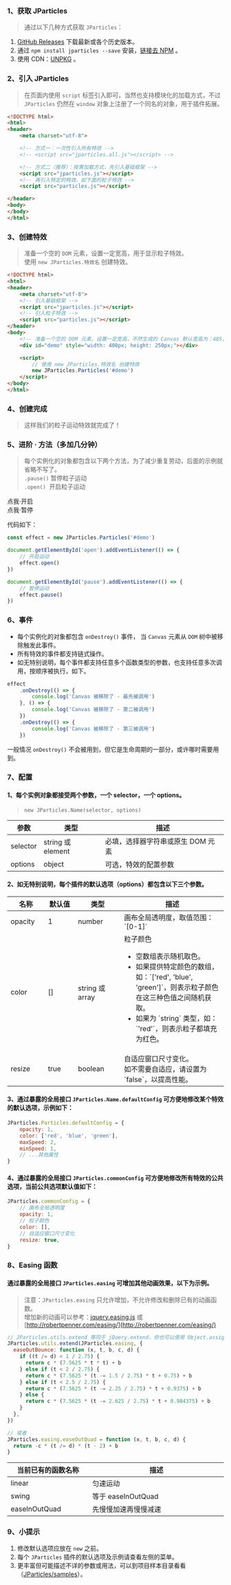 ### 1、获取 JParticles

> 通过以下几种方式获取 `JParticles`：

1. [GitHub Releases](https://github.com/Barrior/JParticles/releases) 下载最新或各个历史版本。
1. 通过 `npm install jparticles --save` 安装，[链接去 NPM](https://www.npmjs.com/package/jparticles) 。
1. 使用 CDN：[UNPKG](https://unpkg.com/jparticles/production/) 。

### 2、引入 JParticles

> 在页面内使用 `script` 标签引入即可，当然也支持模块化的加载方式，不过 `JParticles` 仍然在 `window` 对象上注册了一个同名的对象，用于插件拓展。

```html
<!DOCTYPE html>
<html>
<header>
    <meta charset="utf-8">

    <!-- 方式一：一次性引入所有特效 -->
    <!-- <script src="jparticles.all.js"></script> -->

    <!-- 方式二（推荐）：按需加载方式，先引入基础框架 -->
    <script src="jparticles.js"></script>
    <!-- 再引入特定的特效，如下面的粒子特效 -->
    <script src="particles.js"></script>

</header>
<body>
</body>
</html>
```

### 3、创建特效

> 准备一个空的 `DOM` 元素，设置一定宽高，用于显示粒子特效。  
> 使用 `new JParticles.特效名` 创建特效。

```html
<!DOCTYPE html>
<html>
<header>
    <meta charset="utf-8">
    <!-- 引入基础框架 -->
    <script src="jparticles.js"></script>
    <!-- 引入粒子特效 -->
    <script src="particles.js"></script>
</header>
<body>
    <!-- 准备一个空的 DOM 元素，设置一定宽高，不然生成的 Canvas 默认宽高为：485，300 -->
    <div id="demo" style="width: 400px; height: 250px;"></div>

    <script>
        // 使用 new JParticles.特效名 创建特效
        new JParticles.Particles('#demo')
    </script>
</body>
</html>
```

### 4、创建完成

> 这样我们的粒子运动特效就完成了！

<div class="instance">
    <div class="demo"></div>
</div>

### 5、进阶 · 方法（多加几分钟）

> 每个实例化的对象都包含以下两个方法，为了减少重复劳动，后面的示例就省略不写了。  
> `.pause()` 暂停粒子运动  
> `.open()`  &nbsp;开启粒子运动

<div class="instance-ctrls">
	<div class="btn btn-success open">点我·开启</div>
	<div class="btn btn-success pause">点我·暂停</div>
</div>

代码如下：

```javascript
const effect = new JParticles.Particles('#demo')

document.getElementById('open').addEventListener(() => {
    // 开启运动
    effect.open()
})

document.getElementById('pause').addEventListener(() => {
    // 暂停运动
    effect.pause()
})
```

### 6、事件

- 每个实例化的对象都包含 `onDestroy()` 事件， 当 `Canvas` 元素从 `DOM` 树中被移除触发此事件。
- 所有特效的事件都支持链式操作。
- 如无特别说明，每个事件都支持任意多个函数类型的参数，也支持任意多次调用，按顺序被执行，如下。

```javascript
effect
    .onDestroy(() => {
        console.log('Canvas 被移除了 - 最先被调用')
    }, () => {
        console.log('Canvas 被移除了 - 第二被调用')
    })
    .onDestroy(() => {
        console.log('Canvas 被移除了 - 第三被调用')
    })
```

一般情况 `onDestroy()` 不会被用到，但它是生命周期的一部分，或许哪时需要用到。

### 7、配置

#### 1、每个实例对象都接受两个参数，一个 selector，一个 options。

> `new JParticles.Name(selector, options)`

<table class="table table-bordered-inner table-striped">
    <thead>
        <tr>
            <th>参数</th>
            <th>类型</th>
            <th>描述</th>
        </tr>
    </thead>
    <tbody>
        <tr>
            <td>selector</td>
            <td>string 或 element</td>
            <td>必填，选择器字符串或原生 DOM 元素</td>
        </tr>
        <tr>
            <td>options</td>
            <td>object</td>
            <td>可选，特效的配置参数</td>
        </tr>
    </tbody>
</table>

#### 2、如无特别说明，每个插件的默认选项（options）都包含以下三个参数。

<table class="table table-bordered-inner table-striped">
    <thead>
        <tr>
            <th width="100">名称</th>
            <th width="100">默认值</th>
            <th width="150">类型</th>
            <th width="450">描述</th>
        </tr>
    </thead>
    <tbody>
        <tr>
            <td>opacity</td>
            <td>1</td>
            <td>number</td>
            <td>画布全局透明度，取值范围：`[0-1]`</td>
        </tr>
        <tr>
            <td>color</td>
            <td>[]</td>
            <td>string 或 array</td>
            <td class="module module-api">
                <div>粒子颜色</div>
                <ul>
                    <li>
                        空数组表示随机取色。
                    </li>
                    <li>
                        如果提供特定颜色的数组，如：`['red', 'blue', 'green']`，则表示粒子颜色在这三种色值之间随机获取。
                    </li>
                    <li>
                        如果为 `string` 类型，如：`'red'`，则表示粒子都填充为红色。
                    </li>
                </ul>
            </td>
        </tr>
        <tr>
            <td>resize</td>
            <td>true</td>
            <td>boolean</td>
            <td>
              自适应窗口尺寸变化。<br>
              如不需要自适应，请设置为 `false`，以提高性能。
            </td>
        </tr>
    </tbody>
</table>

#### 3、通过暴露的全局接口 `JParticles.Name.defaultConfig` 可方便地修改某个特效的默认选项，示例如下：

```javascript
JParticles.Particles.defaultConfig = {
    opacity: 1,
    color: ['red', 'blue', 'green'],
    maxSpeed: 2,
    minSpeed: 1,
    // ...其他属性
}
```

#### 4、通过暴露的全局接口 `JParticles.commonConfig` 可方便地修改所有特效的公共选项，当前公共选项默认值如下：

```javascript
JParticles.commonConfig = {
    // 画布全局透明度
    opacity: 1,
    // 粒子颜色
    color: [],
    // 自适应窗口尺寸变化
    resize: true,
}
```

### 8、Easing 函数

#### 通过暴露的全局接口 `JParticles.easing` 可增加其他动画效果，以下为示例。

> 注意：`JParticles.easing` 只允许增加，不允许修改和删除已有的动画函数。  
> 增加新的动画可以参考：[jquery.easing.js](https://github.com/danro/jquery-easing/blob/master/jquery.easing.js) 或 [http://robertpenner.com/easing/](http://robertpenner.com/easing/)

```javascript
// JParticles.utils.extend 等同于 jQuery.extend，你也可以使用 Object.assign 替代。
JParticles.utils.extend(JParticles.easing, {
  easeOutBounce: function (x, t, b, c, d) {
    if ((t /= d) < 1 / 2.75) {
      return c * (7.5625 * t * t) + b
    } else if (t < 2 / 2.75) {
      return c * (7.5625 * (t -= 1.5 / 2.75) * t + 0.75) + b
    } else if (t < 2.5 / 2.75) {
      return c * (7.5625 * (t -= 2.25 / 2.75) * t + 0.9375) + b
    } else {
      return c * (7.5625 * (t -= 2.625 / 2.75) * t + 0.984375) + b
    }
  },
})

// 或者
JParticles.easing.easeOutQuad = function (x, t, b, c, d) {
  return -c * (t /= d) * (t - 2) + b
}
```

<table class="table table-bordered-inner table-striped">
    <thead>
        <tr>
            <th width="300">当前已有的函数名称</th>
            <th width="700">描述</th>
        </tr>
    </thead>
    <tbody>
        <tr>
            <td>linear</td>
            <td>匀速运动</td>
        </tr>
        <tr>
            <td>swing</td>
            <td>等于 easeInOutQuad </td>
        </tr>
        <tr>
            <td>easeInOutQuad</td>
            <td>先慢慢加速再慢慢减速</td>
        </tr>
    </tbody>
</table>

### 9、小提示

1. 修改默认选项应放在 `new` 之前。
1. 每个 `JParticles` 插件的默认选项及示例请查看左侧的菜单。
1. 更丰富但可能描述不详的参数或用法，可以到项目样本目录看看（[JParticles/samples](https://github.com/Barrior/JParticles/tree/master/samples)）。
